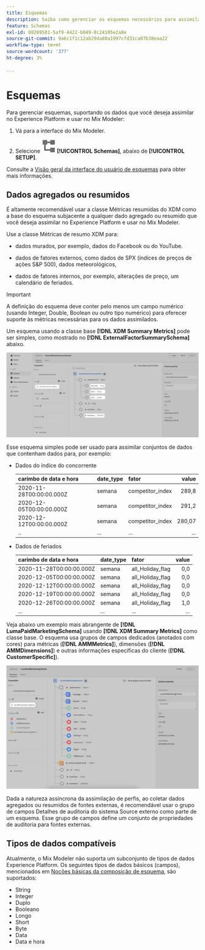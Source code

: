 ```yaml
---
title: Esquemas
description: Saiba como gerenciar os esquemas necessários para assimilar dados no Mix Modeler.
feature: Schemas
exl-id: 08289581-5af9-4422-b049-8c24105e2a8e
source-git-commit: 9a6c1f1c12ab29da80a1997cfd31ca07b38eaa22
workflow-type: tm+mt
source-wordcount: '377'
ht-degree: 3%

---
```


# Esquemas

Para gerenciar esquemas, suportando os dados que você deseja assimilar no Experience Platform e usar no Mix Modeler:

1. Vá para a interface do Mix Modeler.

1. Selecione ![Esquemas](/help/assets/icons/Schemas.svg) **[!UICONTROL Schemas]**, abaixo de **[!UICONTROL SETUP]**.

Consulte a [Visão geral da interface do usuário de esquemas](https://experienceleague.adobe.com/docs/experience-platform/xdm/ui/overview.html?lang=en) para obter mais informações.

## Dados agregados ou resumidos

É altamente recomendável usar a classe Métricas resumidas do XDM como a base do esquema subjacente a qualquer dado agregado ou resumido que você deseja assimilar no Experience Platform e usar no Mix Modeler.

Use a classe Métricas de resumo XDM para:

- dados murados, por exemplo, dados do Facebook ou do YouTube.

- dados de fatores externos, como dados de SPX (índices de preços de ações S&amp;P 500), dados meteorológicos,

- dados de fatores internos, por exemplo, alterações de preço, um calendário de feriados.

>[!IMPORTANT]
>
>A definição do esquema deve conter pelo menos um campo numérico (usando Integer, Double, Boolean ou outro tipo numérico) para oferecer suporte às métricas necessárias para os dados assimilados.

Um esquema usando a classe base **[!DNL XDM Summary Metrics]** pode ser simples, como mostrado no **[!DNL ExternalFactorSummarySchema]** abaixo.

![Esquema de Fatores Externos](/help/assets/external-factors-schema.png)

Esse esquema simples pode ser usado para assimilar conjuntos de dados que contenham dados para, por exemplo:

- Dados do índice do concorrente

  | carimbo de data e hora | date_type | fator | value |
  |---|---|---|--:|
  | 2020-11-28T00:00:00.000Z | semana | competitor_index | 289,8 |
  | 2020-12-05T00:00:00.000Z | semana | competitor_index | 291,2 |
  | 2020-12-12T00:00:00.000Z | semana | competitor_index | 280,07 |
  | .. | ... | ... | ... |

- Dados de feriados

  | carimbo de data e hora | date_type | fator | value |
  |---|---|---|--:|
  | 2020-11-28T00:00:00.000Z | semana | all_Holiday_flag | 0,0 |
  | 2020-12-05T00:00:00.000Z | semana | all_Holiday_flag | 0,0 |
  | 2020-12-12T00:00:00.000Z | semana | all_Holiday_flag | 0,0 |
  | 2020-12-19T00:00:00.000Z | semana | all_Holiday_flag | 0,0 |
  | 2020-12-26T00:00:00.000Z | semana | all_Holiday_flag | 1,0 |
  | ... | ... | ... | ... |


Veja abaixo um exemplo mais abrangente de **[!DNL LumaPaidMarketingSchema]** usando **[!DNL XDM Summary Metrics]** como classe base. O esquema usa grupos de campos dedicados (anotados com cores) para métricas (**[!DNL AMMMetrics]**), dimensões (**[!DNL AMMDimensions]**) e outras informações específicas do cliente (**[!DNL CustomerSpecific]**).

![Esquema de resumo](/help/assets/summary-schema.png)

Dada a natureza assíncrona da assimilação de perfis, ao coletar dados agregados ou resumidos de fontes externas, é recomendável usar o grupo de campos Detalhes de auditoria do sistema Source externo como parte de um esquema. Esse grupo de campos define um conjunto de propriedades de auditoria para fontes externas.


## Tipos de dados compatíveis

Atualmente, o Mix Modeler não suporta um subconjunto de tipos de dados Experience Platform. Os seguintes tipos de dados básicos (campos), mencionados em [Noções básicas da composição de esquema](https://experienceleague.adobe.com/docs/experience-platform/xdm/schema/composition.html?lang=en#data-type), são suportados:

- String
- Integer
- Duplo
- Booleano
- Longo
- Short
- Byte
- Data
- Data e hora
